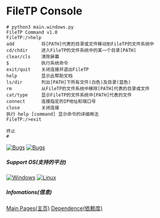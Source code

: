 # FileTP Console
```
# python3 main.windows.py
FileTP Command v1.0
FileTP:/>help
add          将[PATH]代表的目录或文件移动到FileTP的文件系统中
cd/chdir     进入FileTP的文件系统中的某一个目录[PATH]
clear/cls    清除屏幕
$            执行系统命令
exit/quit    关闭连接并退出FileTP
help         显示此帮助文档
ls/dir       列出[PATH]下所有文件(白色)及目录(蓝色)
rm           从FileTP的文件系统中移除[PATH]代表的目录或文件
cat/type     显示FileTP的文件系统中[PATH]代表的文件
connect      连接指定的IP地址和端口号
close        关闭连接
执行 help [command] 显示命令的详细用法
FileTP:/>exit

终止
# 
```
[![Bugs](https://img.shields.io/github/issues/ChenPi11/FileTPConsole)](https://github.com/ChenPi11/FileTPConsole/issues) [![Bugs](https://img.shields.io/bitbucket/issues/ChenPi11/FileTPConsole?label=bugs&logo=python)](https://github.com/ChenPi11/FileTPConsole/issues/1) 
##### Support OS(支持的平台)
[![Windows](https://img.shields.io/badge/Windows-0078D6?style=for-the-badge&logo=windows&logoColor=white)](https://1919810.com) [![Linux](https://img.shields.io/badge/Linux-FCC624?style=for-the-badge&logo=linux&logoColor=black)](https://www.bilibili.com/video/BV1GJ411x7h7/?spm_id_from=333.337.search-card.all.click)
##### Infomations(信息)
[Main Pages(主页)](https://github.com/ChenPi11/FileTPConsole/blob/web-pages/index.md)
[Dependence(依赖库)](https://raw.githubusercontent.com/ChenPi11/FileTPConsole/web-pages/dependence.txt)
